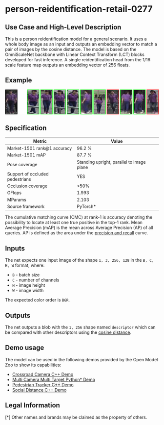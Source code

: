 # person-reidentification-retail-0277

## Use Case and High-Level Description

This is a person reidentification model for a general scenario. It uses a whole
body image as an input and outputs an embedding vector to match a pair of images
by the cosine distance. The model is based on the OmniScaleNet backbone with
Linear Context Transform (LCT) blocks developed for fast inference.
A single reidentification head from the 1/16 scale
feature map outputs an embedding vector of 256 floats.

## Example

![](./assets/person-reidentification-retail-0277.jpg)

## Specification

| Metric                            | Value                                     |
|-----------------------------------|-------------------------------------------|
| Market-1501 rank@1 accuracy       | 96.2 %                                    |
| Market-1501 mAP                   | 87.7 %                                    |
| Pose coverage                     | Standing upright, parallel to image plane |
| Support of occluded pedestrians   | YES                                       |
| Occlusion coverage                | <50%                                      |
| GFlops                            | 1.993                                     |
| MParams                           | 2.103                                     |
| Source framework                  | PyTorch\*                                 |

The cumulative matching curve (CMC) at rank-1 is accuracy denoting the possibility
to locate at least one true positive in the top-1 rank.
Mean Average Precision (mAP) is the mean across Average Precision (AP) of all queries.  AP is defined as
the area under the
[precision and recall](https://en.wikipedia.org/wiki/Precision_and_recall) curve.

## Inputs

The net expects one input image of the shape `1, 3, 256, 128` in the `B, C, H, W` format, where:

- `B` - batch size
- `C` - number of channels
- `H` - image height
- `W` - image width

The expected color order is `BGR`.

## Outputs

The net outputs a blob with the `1, 256` shape named `descriptor` which can be
compared with other descriptors using the
[cosine distance](https://en.wikipedia.org/wiki/Cosine_similarity).

## Demo usage

The model can be used in the following demos provided by the Open Model Zoo to show its capabilities:

* [Crossroad Camera C++ Demo](../../../demos/crossroad_camera_demo/cpp/README.md)
* [Multi Camera Multi Target Python\* Demo](../../../demos/multi_camera_multi_target_tracking_demo/python/README.md)
* [Pedestrian Tracker C++ Demo](../../../demos/pedestrian_tracker_demo/cpp/README.md)
* [Social Distance C++ Demo](../../../demos/social_distance_demo/cpp/README.md)

## Legal Information
[*] Other names and brands may be claimed as the property of others.
